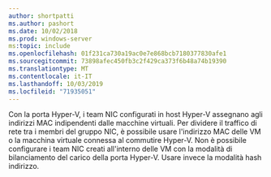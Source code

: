 ```yaml
---
author: shortpatti
ms.author: pashort
ms.date: 10/02/2018
ms.prod: windows-server
ms:topic: include
ms.openlocfilehash: 01f231ca730a19ac0e7e868bcb7180377830afe1
ms.sourcegitcommit: 73898afec450fb3c2f429ca373f6b48a74b19390
ms.translationtype: MT
ms.contentlocale: it-IT
ms.lasthandoff: 10/03/2019
ms.locfileid: "71935051"
---
```

Con la porta Hyper-V, i team NIC configurati in host Hyper-V assegnano agli indirizzi MAC indipendenti dalle macchine virtuali.  Per dividere il traffico di rete tra i membri del gruppo NIC, è possibile usare l'indirizzo MAC delle VM o la macchina virtuale connessa al commutire Hyper-V. Non è possibile configurare i team NIC creati all'interno delle VM con la modalità di bilanciamento del carico della porta Hyper-V. Usare invece la modalità hash indirizzo. 